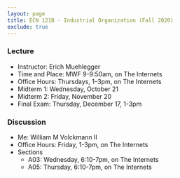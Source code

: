```yaml
---
layout: page
title: ECN 121B - Industrial Organization (Fall 2020)
exclude: true
---
```



### Lecture
* Instructor: Erich Muehlegger
* Time and Place: MWF 9-9:50am, on The Internets
* Office Hours: Thursdays, 1–3pm, on The Internets
* Midterm 1: Wednesday, October 21
* Midterm 2: Friday, November 20
* Final Exam: Thursday, December 17, 1-3pm


### Discussion
* Me: William M Volckmann II
* Office Hours: Friday, 1-3pm, on The Internets
* Sections
  * A03: Wednesday, 6:10-7pm, on The Internets
  * A05: Thursday, 6:10-7pm, on The Internets
